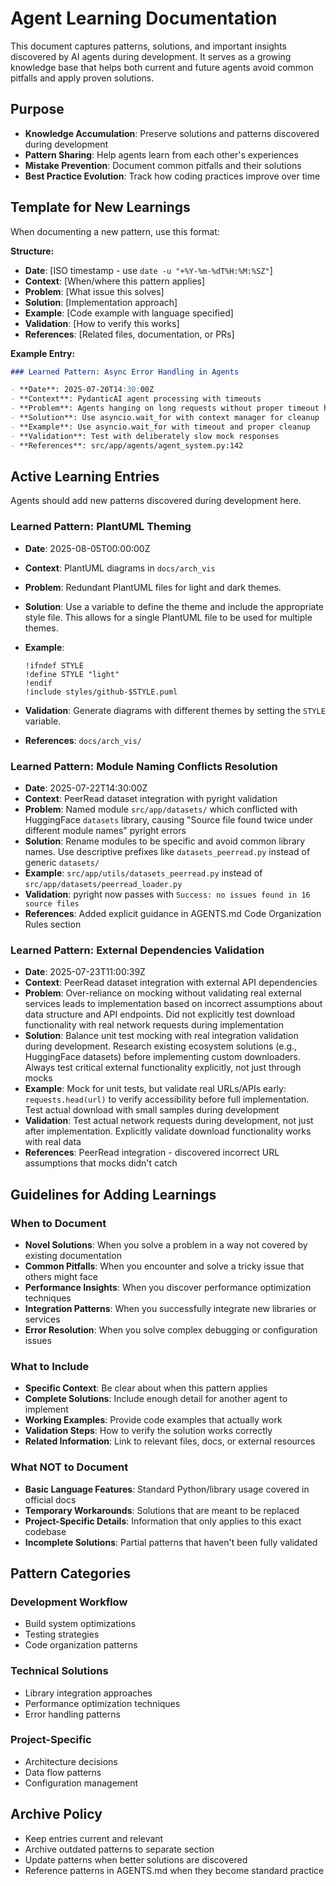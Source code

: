 # Agent Learning Documentation

This document captures patterns, solutions, and important insights discovered by AI agents during development. It serves as a growing knowledge base that helps both current and future agents avoid common pitfalls and apply proven solutions.

## Purpose

- **Knowledge Accumulation**: Preserve solutions and patterns discovered during development
- **Pattern Sharing**: Help agents learn from each other's experiences
- **Mistake Prevention**: Document common pitfalls and their solutions
- **Best Practice Evolution**: Track how coding practices improve over time

## Template for New Learnings

When documenting a new pattern, use this format:

**Structure:**

- **Date**: [ISO timestamp - use `date -u "+%Y-%m-%dT%H:%M:%SZ"`]
- **Context**: [When/where this pattern applies]
- **Problem**: [What issue this solves]
- **Solution**: [Implementation approach]
- **Example**: [Code example with language specified]
- **Validation**: [How to verify this works]
- **References**: [Related files, documentation, or PRs]

**Example Entry:**

```markdown
### Learned Pattern: Async Error Handling in Agents

- **Date**: 2025-07-20T14:30:00Z
- **Context**: PydanticAI agent processing with timeouts
- **Problem**: Agents hanging on long requests without proper timeout handling
- **Solution**: Use asyncio.wait_for with context manager for cleanup
- **Example**: Use asyncio.wait_for with timeout and proper cleanup
- **Validation**: Test with deliberately slow mock responses
- **References**: src/app/agents/agent_system.py:142
```

## Active Learning Entries

Agents should add new patterns discovered during development here.

### Learned Pattern: PlantUML Theming

- **Date**: 2025-08-05T00:00:00Z
- **Context**: PlantUML diagrams in `docs/arch_vis`
- **Problem**: Redundant PlantUML files for light and dark themes.
- **Solution**: Use a variable to define the theme and include the appropriate style file. This allows for a single PlantUML file to be used for multiple themes.
- **Example**:

  ```plantuml
  !ifndef STYLE
  !define STYLE "light"
  !endif
  !include styles/github-$STYLE.puml
  ```

- **Validation**: Generate diagrams with different themes by setting the `STYLE` variable.
- **References**: `docs/arch_vis/`

### Learned Pattern: Module Naming Conflicts Resolution

- **Date**: 2025-07-22T14:30:00Z
- **Context**: PeerRead dataset integration with pyright validation
- **Problem**: Named module `src/app/datasets/` which conflicted with HuggingFace `datasets` library, causing "Source file found twice under different module names" pyright errors
- **Solution**: Rename modules to be specific and avoid common library names. Use descriptive prefixes like `datasets_peerread.py` instead of generic `datasets/`
- **Example**: `src/app/utils/datasets_peerread.py` instead of `src/app/datasets/peerread_loader.py`
- **Validation**: pyright now passes with `Success: no issues found in 16 source files`
- **References**: Added explicit guidance in AGENTS.md Code Organization Rules section

### Learned Pattern: External Dependencies Validation

- **Date**: 2025-07-23T11:00:39Z
- **Context**: PeerRead dataset integration with external API dependencies
- **Problem**: Over-reliance on mocking without validating real external services leads to implementation based on incorrect assumptions about data structure and API endpoints. Did not explicitly test download functionality with real network requests during implementation
- **Solution**: Balance unit test mocking with real integration validation during development. Research existing ecosystem solutions (e.g., HuggingFace datasets) before implementing custom downloaders. Always test critical external functionality explicitly, not just through mocks
- **Example**: Mock for unit tests, but validate real URLs/APIs early: `requests.head(url)` to verify accessibility before full implementation. Test actual download with small samples during development
- **Validation**: Test actual network requests during development, not just after implementation. Explicitly validate download functionality works with real data
- **References**: PeerRead integration - discovered incorrect URL assumptions that mocks didn't catch

## Guidelines for Adding Learnings

### When to Document

- **Novel Solutions**: When you solve a problem in a way not covered by existing documentation
- **Common Pitfalls**: When you encounter and solve a tricky issue that others might face
- **Performance Insights**: When you discover performance optimization techniques
- **Integration Patterns**: When you successfully integrate new libraries or services
- **Error Resolution**: When you solve complex debugging or configuration issues

### What to Include

- **Specific Context**: Be clear about when this pattern applies
- **Complete Solutions**: Include enough detail for another agent to implement
- **Working Examples**: Provide code examples that actually work
- **Validation Steps**: How to verify the solution works correctly
- **Related Information**: Link to relevant files, docs, or external resources

### What NOT to Document

- **Basic Language Features**: Standard Python/library usage covered in official docs
- **Temporary Workarounds**: Solutions that are meant to be replaced
- **Project-Specific Details**: Information that only applies to this exact codebase
- **Incomplete Solutions**: Partial patterns that haven't been fully validated

## Pattern Categories

### Development Workflow

- Build system optimizations
- Testing strategies
- Code organization patterns

### Technical Solutions

- Library integration approaches
- Performance optimization techniques
- Error handling patterns

### Project-Specific

- Architecture decisions
- Data flow patterns
- Configuration management

## Archive Policy

- Keep entries current and relevant
- Archive outdated patterns to separate section
- Update patterns when better solutions are discovered
- Reference patterns in AGENTS.md when they become standard practice
